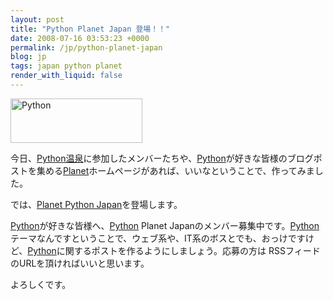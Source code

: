 ```yaml
---
layout: post
title: "Python Planet Japan 登場！！"
date: 2008-07-16 03:53:23 +0000
permalink: /jp/python-planet-japan
blog: jp
tags: japan python planet
render_with_liquid: false
---
```


<!-- textlint-disable rousseau -->

<p><img src="http://planetpythonjp.ianlewis.org/images/python-logo.gif" alt="Python" width="211" height="71" /></p>
<p>今日、<a href="http://pyspa.org/">Python温泉</a>に参加したメンバーたちや、<a href="http://www.python.org/" title="Python">Python</a>が好きな皆様のブログポストを集める<a href="http://www.planetplanet.org/">Planet</a>ホームページがあれば、いいなということで、作ってみました。</p>
<p>では、<a href="http://planetpythonjp.ianlewis.org/">Planet Python Japan</a><a href="http://planetpythonjp.ianlewis.org/"></a>を登場します。</p>
<p><a href="http://www.python.org/" title="Python">Python</a>が好きな皆様へ、<a href="http://www.python.org/" title="Python">Python</a> Planet Japanのメンバー募集中です。<a href="http://www.python.org/" title="Python">Python</a>テーマなんですということで、ウェブ系や、IT系のボスとでも、おっけですけど、<a href="http://www.python.org/" title="Python">Python</a>に関するポストを作るようにしましょう。応募の方は RSSフィードのURLを頂ければいいと思います。</p>
<p>よろしくです。</p>

<!-- textlint-enable rousseau -->
